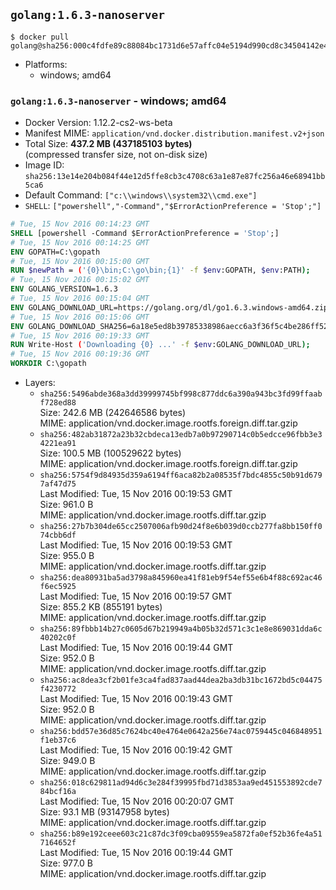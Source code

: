 ## `golang:1.6.3-nanoserver`

```console
$ docker pull golang@sha256:000c4fdfe89c88084bc1731d6e57affc04e5194d990cd8c34504142e45a9b161
```

-	Platforms:
	-	windows; amd64

### `golang:1.6.3-nanoserver` - windows; amd64

-	Docker Version: 1.12.2-cs2-ws-beta
-	Manifest MIME: `application/vnd.docker.distribution.manifest.v2+json`
-	Total Size: **437.2 MB (437185103 bytes)**  
	(compressed transfer size, not on-disk size)
-	Image ID: `sha256:13e14e204b084f44e12d5ffe8cb3c4708c63a1e87e87fc256a46e68941bb5ca6`
-	Default Command: `["c:\\windows\\system32\\cmd.exe"]`
-	`SHELL`: `["powershell","-Command","$ErrorActionPreference = 'Stop';"]`

```dockerfile
# Tue, 15 Nov 2016 00:14:23 GMT
SHELL [powershell -Command $ErrorActionPreference = 'Stop';]
# Tue, 15 Nov 2016 00:14:25 GMT
ENV GOPATH=C:\gopath
# Tue, 15 Nov 2016 00:15:00 GMT
RUN $newPath = ('{0}\bin;C:\go\bin;{1}' -f $env:GOPATH, $env:PATH); 	Write-Host ('Updating PATH: {0}' -f $newPath); 	setx /M PATH $newPath;
# Tue, 15 Nov 2016 00:15:02 GMT
ENV GOLANG_VERSION=1.6.3
# Tue, 15 Nov 2016 00:15:04 GMT
ENV GOLANG_DOWNLOAD_URL=https://golang.org/dl/go1.6.3.windows-amd64.zip
# Tue, 15 Nov 2016 00:15:06 GMT
ENV GOLANG_DOWNLOAD_SHA256=6a18e5ed8b39785338986aecc6a3f36f5c4be286ff52db0ae3bcd2275ab70df0
# Tue, 15 Nov 2016 00:19:33 GMT
RUN Write-Host ('Downloading {0} ...' -f $env:GOLANG_DOWNLOAD_URL); 	Invoke-WebRequest -Uri $env:GOLANG_DOWNLOAD_URL -OutFile 'go.zip'; 		Write-Host ('Verifying sha256 ({0}) ...' -f $env:GOLANG_DOWNLOAD_SHA256); 	if ((Get-FileHash go.zip -Algorithm sha256).Hash -ne $env:GOLANG_DOWNLOAD_SHA256) { 		Write-Host 'FAILED!'; 		exit 1; 	}; 		Write-Host 'Expanding ...'; 	Expand-Archive go.zip -DestinationPath C:\; 		Write-Host 'Verifying install ("go version") ...'; 	go version; 		Write-Host 'Removing ...'; 	Remove-Item go.zip -Force; 		Write-Host 'Complete.';
# Tue, 15 Nov 2016 00:19:36 GMT
WORKDIR C:\gopath
```

-	Layers:
	-	`sha256:5496abde368a3dd39999745bf998c877ddc6a390a943bc3fd99ffaabf728ed88`  
		Size: 242.6 MB (242646586 bytes)  
		MIME: application/vnd.docker.image.rootfs.foreign.diff.tar.gzip
	-	`sha256:482ab31872a23b32cbdeca13edb7a0b97290714c0b5edcce96fbb3e34221ea91`  
		Size: 100.5 MB (100529622 bytes)  
		MIME: application/vnd.docker.image.rootfs.foreign.diff.tar.gzip
	-	`sha256:5754f9d84935d359a6194ff6aca82b2a08535f7bdc4855c50b91d6797af47d75`  
		Last Modified: Tue, 15 Nov 2016 00:19:53 GMT  
		Size: 961.0 B  
		MIME: application/vnd.docker.image.rootfs.diff.tar.gzip
	-	`sha256:27b7b304de65cc2507006afb90d24f8e6b039d0ccb277fa8bb150ff074cbb6df`  
		Last Modified: Tue, 15 Nov 2016 00:19:53 GMT  
		Size: 955.0 B  
		MIME: application/vnd.docker.image.rootfs.diff.tar.gzip
	-	`sha256:dea80931ba5ad3798a845960ea41f81eb9f54ef55e6b4f88c692ac46f6ec5925`  
		Last Modified: Tue, 15 Nov 2016 00:19:57 GMT  
		Size: 855.2 KB (855191 bytes)  
		MIME: application/vnd.docker.image.rootfs.diff.tar.gzip
	-	`sha256:89fbbb14b27c0605d67b219949a4b05b32d571c3c1e8e869031dda6c40202c0f`  
		Last Modified: Tue, 15 Nov 2016 00:19:44 GMT  
		Size: 952.0 B  
		MIME: application/vnd.docker.image.rootfs.diff.tar.gzip
	-	`sha256:ac8dea3cf2b01fe3ca4fad837aad44dea2ba3db31bc1672bd5c04475f4230772`  
		Last Modified: Tue, 15 Nov 2016 00:19:43 GMT  
		Size: 952.0 B  
		MIME: application/vnd.docker.image.rootfs.diff.tar.gzip
	-	`sha256:bdd57e36d85c7624bc40e4764e0642a256e74ac0759445c046848951f1eb37c6`  
		Last Modified: Tue, 15 Nov 2016 00:19:42 GMT  
		Size: 949.0 B  
		MIME: application/vnd.docker.image.rootfs.diff.tar.gzip
	-	`sha256:018c629811ad94d6c3e284f39995fbd71d3853aa9ed451553892cde784bcf16a`  
		Last Modified: Tue, 15 Nov 2016 00:20:07 GMT  
		Size: 93.1 MB (93147958 bytes)  
		MIME: application/vnd.docker.image.rootfs.diff.tar.gzip
	-	`sha256:b89e192ceee603c21c87dc3f09cba09559ea5872fa0ef52b36fe4a517164652f`  
		Last Modified: Tue, 15 Nov 2016 00:19:44 GMT  
		Size: 977.0 B  
		MIME: application/vnd.docker.image.rootfs.diff.tar.gzip

